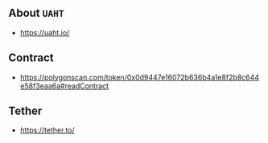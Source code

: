 ## About `UAHT`

- https://uaht.io/

## Contract

- https://polygonscan.com/token/0x0d9447e16072b636b4a1e8f2b8c644e58f3eaa6a#readContract

## Tether

- https://tether.to/
